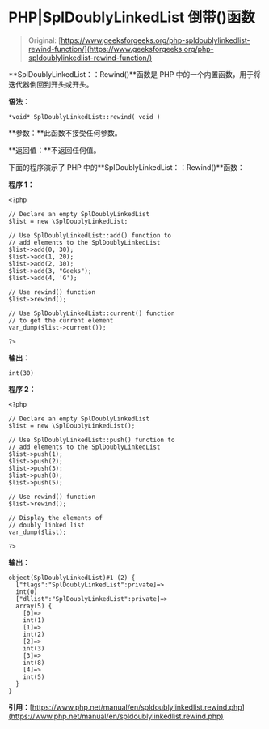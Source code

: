 # PHP|SplDoublyLinkedList 倒带()函数

> Original: [https://www.geeksforgeeks.org/php-spldoublylinkedlist-rewind-function/](https://www.geeksforgeeks.org/php-spldoublylinkedlist-rewind-function/)

**SplDoublyLinkedList：：Rewind()**函数是 PHP 中的一个内置函数，用于将迭代器倒回到开头或开头。

**语法：**

```
*void* SplDoublyLinkedList::rewind( void )
```

**参数：**此函数不接受任何参数。

**返回值：**不返回任何值。

下面的程序演示了 PHP 中的**SplDoublyLinkedList：：Rewind()**函数：

**程序 1：**

```
<?php 

// Declare an empty SplDoublyLinkedList
$list = new \SplDoublyLinkedList;

// Use SplDoublyLinkedList::add() function to 
// add elements to the SplDoublyLinkedList
$list->add(0, 30);
$list->add(1, 20);
$list->add(2, 30);
$list->add(3, "Geeks");
$list->add(4, 'G');

// Use rewind() function
$list->rewind();

// Use SplDoublyLinkedList::current() function
// to get the current element
var_dump($list->current());

?> 
```

**输出：**

```
int(30)

```

**程序 2：**

```
<?php 

// Declare an empty SplDoublyLinkedList
$list = new \SplDoublyLinkedList();

// Use SplDoublyLinkedList::push() function to 
// add elements to the SplDoublyLinkedList
$list->push(1);
$list->push(2);
$list->push(3);
$list->push(8);
$list->push(5);

// Use rewind() function
$list->rewind();

// Display the elements of
// doubly linked list
var_dump($list);

?> 
```

**输出：**

```
object(SplDoublyLinkedList)#1 (2) {
  ["flags":"SplDoublyLinkedList":private]=>
  int(0)
  ["dllist":"SplDoublyLinkedList":private]=>
  array(5) {
    [0]=>
    int(1)
    [1]=>
    int(2)
    [2]=>
    int(3)
    [3]=>
    int(8)
    [4]=>
    int(5)
  }
}

```

**引用：**[https://www.php.net/manual/en/spldoublylinkedlist.rewind.php](https://www.php.net/manual/en/spldoublylinkedlist.rewind.php)